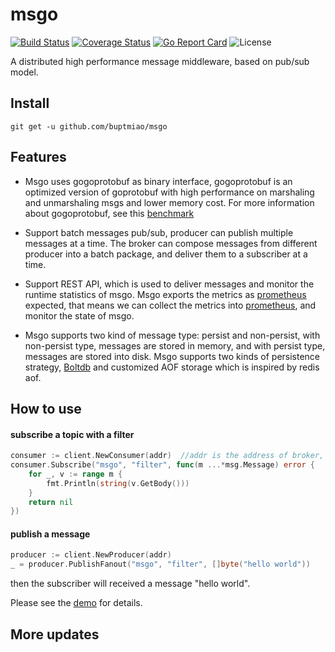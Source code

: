 # msgo

[![Build Status](https://travis-ci.org/buptmiao/msgo.svg?branch=master)](https://travis-ci.org/buptmiao/msgo)
[![Coverage Status](https://coveralls.io/repos/github/buptmiao/msgo/badge.svg?branch=master)](https://coveralls.io/github/buptmiao/msgo?branch=master)
[![Go Report Card](https://goreportcard.com/badge/github.com/buptmiao/msgo)](https://goreportcard.com/report/github.com/buptmiao/msgo)
![License](https://img.shields.io/dub/l/vibe-d.svg)


A distributed high performance message middleware, based on pub/sub model.

## Install
```
git get -u github.com/buptmiao/msgo
```
## Features

*	Msgo uses gogoprotobuf as binary interface, gogoprotobuf is an optimized version of goprotobuf with high performance on marshaling and unmarshaling msgs and lower memory cost. For more information about gogoprotobuf, see this [benchmark](https://github.com/alecthomas/go_serialization_benchmarks) 

*   Support batch messages pub/sub, producer can publish multiple messages at a time. The broker can compose messages from different producer into a batch package, and deliver them to a subscriber at a time.

*   Support REST API, which is used to deliver messages and monitor the runtime statistics of msgo. Msgo exports the metrics as [prometheus](https://prometheus.io/) expected, that means we can collect the metrics into [prometheus](https://prometheus.io/), and monitor the state of msgo.

*   Msgo supports two kind of message type: persist and non-persist, with non-persist type, messages are stored in memory, and with persist type, messages are stored into disk. Msgo supports two kinds of persistence strategy, [Boltdb](https://github.com/boltdb/bolt) and customized AOF storage which is inspired by redis aof.
 
## How to use

#### subscribe a topic with a filter
```go
consumer := client.NewConsumer(addr)  //addr is the address of broker, eg: localhost:13001
consumer.Subscribe("msgo", "filter", func(m ...*msg.Message) error {
    for _, v := range m {
        fmt.Println(string(v.GetBody()))
    }
    return nil
})
```

#### publish a message

```go
producer := client.NewProducer(addr)
_ = producer.PublishFanout("msgo", "filter", []byte("hello world"))

```

then the subscriber will received a message "hello world".


Please see the [demo](https://github.com/buptmiao/msgo/tree/master/examples/demo) for details.


## More updates